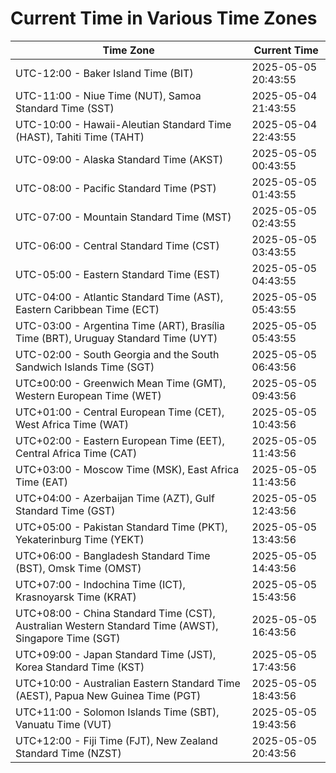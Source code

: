 # Current Time in Various Time Zones

| Time Zone | Current Time |
|-----------|--------------|
| UTC-12:00 - Baker Island Time (BIT) | 2025-05-05 20:43:55 |
| UTC-11:00 - Niue Time (NUT), Samoa Standard Time (SST) | 2025-05-04 21:43:55 |
| UTC-10:00 - Hawaii-Aleutian Standard Time (HAST), Tahiti Time (TAHT) | 2025-05-04 22:43:55 |
| UTC-09:00 - Alaska Standard Time (AKST) | 2025-05-05 00:43:55 |
| UTC-08:00 - Pacific Standard Time (PST) | 2025-05-05 01:43:55 |
| UTC-07:00 - Mountain Standard Time (MST) | 2025-05-05 02:43:55 |
| UTC-06:00 - Central Standard Time (CST) | 2025-05-05 03:43:55 |
| UTC-05:00 - Eastern Standard Time (EST) | 2025-05-05 04:43:55 |
| UTC-04:00 - Atlantic Standard Time (AST), Eastern Caribbean Time (ECT) | 2025-05-05 05:43:55 |
| UTC-03:00 - Argentina Time (ART), Brasília Time (BRT), Uruguay Standard Time (UYT) | 2025-05-05 05:43:55 |
| UTC-02:00 - South Georgia and the South Sandwich Islands Time (SGT) | 2025-05-05 06:43:56 |
| UTC±00:00 - Greenwich Mean Time (GMT), Western European Time (WET) | 2025-05-05 09:43:56 |
| UTC+01:00 - Central European Time (CET), West Africa Time (WAT) | 2025-05-05 10:43:56 |
| UTC+02:00 - Eastern European Time (EET), Central Africa Time (CAT) | 2025-05-05 11:43:56 |
| UTC+03:00 - Moscow Time (MSK), East Africa Time (EAT) | 2025-05-05 11:43:56 |
| UTC+04:00 - Azerbaijan Time (AZT), Gulf Standard Time (GST) | 2025-05-05 12:43:56 |
| UTC+05:00 - Pakistan Standard Time (PKT), Yekaterinburg Time (YEKT) | 2025-05-05 13:43:56 |
| UTC+06:00 - Bangladesh Standard Time (BST), Omsk Time (OMST) | 2025-05-05 14:43:56 |
| UTC+07:00 - Indochina Time (ICT), Krasnoyarsk Time (KRAT) | 2025-05-05 15:43:56 |
| UTC+08:00 - China Standard Time (CST), Australian Western Standard Time (AWST), Singapore Time (SGT) | 2025-05-05 16:43:56 |
| UTC+09:00 - Japan Standard Time (JST), Korea Standard Time (KST) | 2025-05-05 17:43:56 |
| UTC+10:00 - Australian Eastern Standard Time (AEST), Papua New Guinea Time (PGT) | 2025-05-05 18:43:56 |
| UTC+11:00 - Solomon Islands Time (SBT), Vanuatu Time (VUT) | 2025-05-05 19:43:56 |
| UTC+12:00 - Fiji Time (FJT), New Zealand Standard Time (NZST) | 2025-05-05 20:43:56 |
